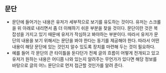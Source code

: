 ## 문단
- 문단에 들어가는 내용은 유저가 세부적으로 보기를 유도하는 것이다. 유저는 스크롤을 위 아래로 내리면서 좀 더 이해하기 쉬운 부분을 찾을 것이다. 문단이란 것은 복잡성을 가지고 있기 때문에 유저가 작심하고 봐야하는 부분이다. 따라서 유저가 문단의 내용을 보기 위해서는 문단을 봐야 한다는 동기를 제공해야 한다. 따라서 어떤 내용이 해당 문단에 있는 것인지 알수 있도록 장치를 마련해 두는 것이 필요하다.
- 예를 들어 각 문단의 큰 타이틀을 둔다던가 전체 글의 흐름이 어떻게 전개되고 있고 유저가 원하는 내용은 어디쯤 나와 있는지 알려주는 무언가가 있다면 해당 정보를 바탕으로 글의 어느 문단으로 먼저 접근할 것인가를 알려 준다.
